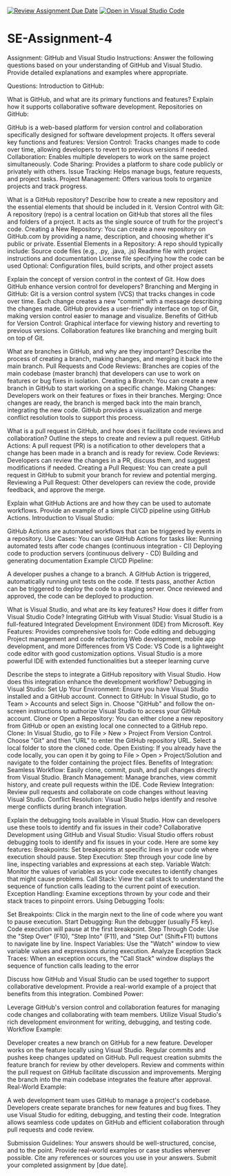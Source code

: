 [![Review Assignment Due Date](https://classroom.github.com/assets/deadline-readme-button-22041afd0340ce965d47ae6ef1cefeee28c7c493a6346c4f15d667ab976d596c.svg)](https://classroom.github.com/a/GvXCZgfk)
[![Open in Visual Studio Code](https://classroom.github.com/assets/open-in-vscode-2e0aaae1b6195c2367325f4f02e2d04e9abb55f0b24a779b69b11b9e10269abc.svg)](https://classroom.github.com/online_ide?assignment_repo_id=15300627&assignment_repo_type=AssignmentRepo)
# SE-Assignment-4
Assignment: GitHub and Visual Studio
Instructions:
Answer the following questions based on your understanding of GitHub and Visual Studio. Provide detailed explanations and examples where appropriate.

Questions:
Introduction to GitHub:

What is GitHub, and what are its primary functions and features? Explain how it supports collaborative software development.
Repositories on GitHub:

GitHub is a web-based platform for version control and collaboration specifically designed for software development projects. It offers several key functions and features:
Version Control: Tracks changes made to code over time, allowing developers to revert to previous versions if needed.
Collaboration: Enables multiple developers to work on the same project simultaneously.
Code Sharing: Provides a platform to share code publicly or privately with others.
Issue Tracking: Helps manage bugs, feature requests, and project tasks.
Project Management: Offers various tools to organize projects and track progress.

What is a GitHub repository? Describe how to create a new repository and the essential elements that should be included in it.
Version Control with Git:
A repository (repo) is a central location on GitHub that stores all the files and folders of a project. It acts as the single source of truth for the project's code.
Creating a New Repository: You can create a new repository on GitHub.com by providing a name, description, and choosing whether it's public or private.
Essential Elements in a Repository: A repo should typically include:
Source code files (e.g., .py, .java, .js)
Readme file with project instructions and documentation
License file specifying how the code can be used
Optional: Configuration files, build scripts, and other project assets

Explain the concept of version control in the context of Git. How does GitHub enhance version control for developers?
Branching and Merging in GitHub:
Git is a version control system (VCS) that tracks changes in code over time. Each change creates a new "commit" with a message describing the changes made.
GitHub provides a user-friendly interface on top of Git, making version control easier to manage and visualize.
Benefits of GitHub for Version Control:
Graphical interface for viewing history and reverting to previous versions.
Collaboration features like branching and merging built on top of Git.

What are branches in GitHub, and why are they important? Describe the process of creating a branch, making changes, and merging it back into the main branch.
Pull Requests and Code Reviews:
Branches are copies of the main codebase (master branch) that developers can use to work on features or bug fixes in isolation.
Creating a Branch: You can create a new branch in GitHub to start working on a specific change.
Making Changes: Developers work on their features or fixes in their branches.
Merging: Once changes are ready, the branch is merged back into the main branch, integrating the new code.
GitHub provides a visualization and merge conflict resolution tools to support this process.

What is a pull request in GitHub, and how does it facilitate code reviews and collaboration? Outline the steps to create and review a pull request.
GitHub Actions:
A pull request (PR) is a notification to other developers that a change has been made in a branch and is ready for review.
Code Reviews: Developers can review the changes in a PR, discuss them, and suggest modifications if needed.
Creating a Pull Request: You can create a pull request in GitHub to submit your branch for review and potential merging.
Reviewing a Pull Request: Other developers can review the code, provide feedback, and approve the merge.

Explain what GitHub Actions are and how they can be used to automate workflows. Provide an example of a simple CI/CD pipeline using GitHub Actions.
Introduction to Visual Studio:

GitHub Actions are automated workflows that can be triggered by events in a repository.
Use Cases: You can use GitHub Actions for tasks like:
Running automated tests after code changes (continuous integration - CI)
Deploying code to production servers (continuous delivery - CD)
Building and generating documentation
Example CI/CD Pipeline:

A developer pushes a change to a branch.
A GitHub Action is triggered, automatically running unit tests on the code.
If tests pass, another Action can be triggered to deploy the code to a staging server.
Once reviewed and approved, the code can be deployed to production.

What is Visual Studio, and what are its key features? How does it differ from Visual Studio Code?
Integrating GitHub with Visual Studio:
Visual Studio is a full-featured Integrated Development Environment (IDE) from Microsoft.
Key Features: Provides comprehensive tools for:
Code editing and debugging
Project management and code refactoring
Web development, mobile app development, and more
Differences from VS Code:
VS Code is a lightweight code editor with good customization options.
Visual Studio is a more powerful IDE with extended functionalities but a steeper learning curve

Describe the steps to integrate a GitHub repository with Visual Studio. How does this integration enhance the development workflow?
Debugging in Visual Studio:
Set Up Your Environment: Ensure you have Visual Studio installed and a GitHub account.
Connect to GitHub: In Visual Studio, go to Team > Accounts and select Sign in. Choose "GitHub" and follow the on-screen instructions to authorize Visual Studio to access your GitHub account.
Clone or Open a Repository: You can either clone a new repository from GitHub or open an existing local one connected to a GitHub repo.
Clone: In Visual Studio, go to File > New > Project From Version Control. Choose "Git" and then "URL" to enter the GitHub repository URL. Select a local folder to store the cloned code.
Open Existing: If you already have the code locally, you can open it by going to File > Open > Project/Solution and navigate to the folder containing the project files.
Benefits of Integration:
Seamless Workflow: Easily clone, commit, push, and pull changes directly from Visual Studio.
Branch Management: Manage branches, view commit history, and create pull requests within the IDE.
Code Review Integration: Review pull requests and collaborate on code changes without leaving Visual Studio.
Conflict Resolution: Visual Studio helps identify and resolve merge conflicts during branch integration.

Explain the debugging tools available in Visual Studio. How can developers use these tools to identify and fix issues in their code?
Collaborative Development using GitHub and Visual Studio:
Visual Studio offers robust debugging tools to identify and fix issues in your code. Here are some key features:
Breakpoints: Set breakpoints at specific lines in your code where execution should pause.
Step Execution: Step through your code line by line, inspecting variables and expressions at each step.
Variable Watch: Monitor the values of variables as your code executes to identify changes that might cause problems.
Call Stack: View the call stack to understand the sequence of function calls leading to the current point of execution.
Exception Handling: Examine exceptions thrown by your code and their stack traces to pinpoint errors.
Using Debugging Tools:

Set Breakpoints: Click in the margin next to the line of code where you want to pause execution.
Start Debugging: Run the debugger (usually F5 key). Code execution will pause at the first breakpoint.
Step Through Code: Use the "Step Over" (F10), "Step Into" (F11), and "Step Out" (Shift+F11) buttons to navigate line by line.
Inspect Variables: Use the "Watch" window to view variable values and expressions during execution.
Analyze Exception Stack Traces: When an exception occurs, the "Call Stack" window displays the sequence of function calls leading to the error

Discuss how GitHub and Visual Studio can be used together to support collaborative development. Provide a real-world example of a project that benefits from this integration.
Combined Power:

Leverage GitHub's version control and collaboration features for managing code changes and collaborating with team members.
Utilize Visual Studio's rich development environment for writing, debugging, and testing code.
Workflow Example:

Developer creates a new branch on GitHub for a new feature.
Developer works on the feature locally using Visual Studio.
Regular commits and pushes keep changes updated on GitHub.
Pull request creation submits the feature branch for review by other developers.
Review and comments within the pull request on GitHub facilitate discussion and improvements.
Merging the branch into the main codebase integrates the feature after approval.
Real-World Example:

A web development team uses GitHub to manage a project's codebase.
Developers create separate branches for new features and bug fixes.
They use Visual Studio for editing, debugging, and testing their code.
Integration allows seamless code updates on GitHub and efficient collaboration through pull requests and code review.


Submission Guidelines:
Your answers should be well-structured, concise, and to the point.
Provide real-world examples or case studies wherever possible.
Cite any references or sources you use in your answers.
Submit your completed assignment by [due date].
